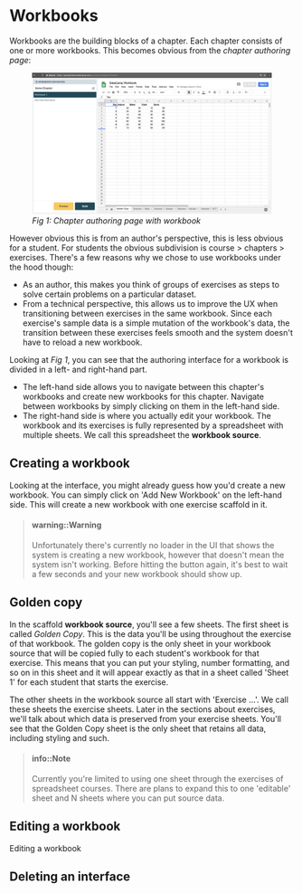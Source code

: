 # Workbooks

Workbooks are the building blocks of a chapter. Each chapter consists of one or more workbooks. This
becomes obvious from the _chapter authoring page_:

<figure>
  <img src="images/chapter_page_workbook.png" alt="Chapter authoring page with workbook">
  <figcaption><em>Fig 1: Chapter authoring page with workbook</em></figcaption>
</figure>

However obvious this is from an author's perspective, this is less obvious for a student. For
students the obvious subdivision is course > chapters > exercises. There's a few reasons why we
chose to use workbooks under the hood though:

* As an author, this makes you think of groups of exercises as steps to solve certain problems on a
  particular dataset.
* From a technical perspective, this allows us to improve the UX when transitioning between
  exercises in the same workbook. Since each exercise's sample data is a simple mutation of the
  workbook's data, the transition between these exercises feels smooth and the system doesn't have
  to reload a new workbook.

Looking at _Fig 1_, you can see that the authoring interface for a workbook is divided in a left-
and right-hand part.

* The left-hand side allows you to navigate between this chapter's workbooks and create new
  workbooks for this chapter. Navigate between workbooks by simply clicking on them in the left-hand
  side.
* The right-hand side is where you actually edit your workbook. The workbook and its exercises is
  fully represented by a spreadsheet with multiple sheets. We call this spreadsheet the **workbook
  source**.

## Creating a workbook

Looking at the interface, you might already guess how you'd create a new workbook. You can simply
click on 'Add New Workbook' on the left-hand side. This will create a new workbook with one exercise
scaffold in it.

> #### warning::Warning
> Unfortunately there's currently no loader in the UI that shows the system is creating a
> new workbook, however that doesn't mean the system isn't working. Before hitting the button again,
> it's best to wait a few seconds and your new workbook should show up.

## Golden copy

In the scaffold **workbook source**, you'll see a few sheets. The first sheet is called _Golden
Copy_. This is the data you'll be using throughout the exercise of that workbook. The golden copy is
the only sheet in your workbook source that will be copied fully to each student's workbook for that
exercise. This means that you can put your styling, number formatting, and so on in this sheet and
it will appear exactly as that in a sheet called 'Sheet 1' for each student that starts the
exercise.

The other sheets in the workbook source all start with 'Exercise ...'. We call these sheets the
exercise sheets. Later in the sections about exercises, we'll talk about which data is preserved
from your exercise sheets. You'll see that the Golden Copy sheet is the only sheet that retains all
data, including styling and such.

> #### info::Note
> Currently you're limited to using one sheet through the exercises of spreadsheet courses.
> There are plans to expand this to one 'editable' sheet and N sheets where you can put source data.

## Editing a workbook

Editing a workbook

## Deleting an interface
